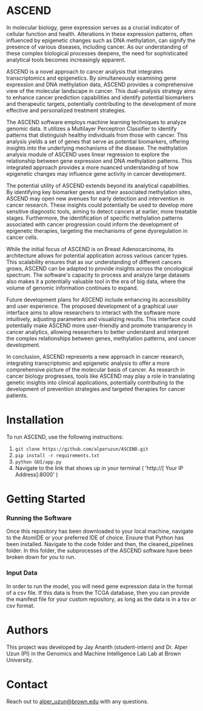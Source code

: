 # ASCEND

In molecular biology, gene expression serves as a crucial indicator of cellular function and health. Alterations in these expression patterns, often influenced by epigenetic changes such as DNA methylation, can signify the presence of various diseases, including cancer. As our understanding of these complex biological processes deepens, the need for sophisticated analytical tools becomes increasingly apparent.

ASCEND is a novel approach to cancer analysis that integrates transcriptomics and epigenetics. By simultaneously examining gene expression and DNA methylation data, ASCEND provides a comprehensive view of the molecular landscape in cancer. This dual-analysis strategy aims to enhance cancer prediction capabilities and identify potential biomarkers and therapeutic targets, potentially contributing to the development of more effective and personalized treatment strategies.

The ASCEND software employs machine learning techniques to analyze genomic data. It utilizes a Multilayer Perceptron Classifier to identify patterns that distinguish healthy individuals from those with cancer. This analysis yields a set of genes that serve as potential biomarkers, offering insights into the underlying mechanisms of the disease. The methylation analysis module of ASCEND uses linear regression to explore the relationship between gene expression and DNA methylation patterns. This integrated approach provides a more nuanced understanding of how epigenetic changes may influence gene activity in cancer development.

The potential utility of ASCEND extends beyond its analytical capabilities. By identifying key biomarker genes and their associated methylation sites, ASCEND may open new avenues for early detection and intervention in cancer research. These insights could potentially be used to develop more sensitive diagnostic tools, aiming to detect cancers at earlier, more treatable stages. Furthermore, the identification of specific methylation patterns associated with cancer progression could inform the development of epigenetic therapies, targeting the mechanisms of gene dysregulation in cancer cells.

While the initial focus of ASCEND is on Breast Adenocarcinoma, its architecture allows for potential application across various cancer types. This scalability ensures that as our understanding of different cancers grows, ASCEND can be adapted to provide insights across the oncological spectrum. The software's capacity to process and analyze large datasets also makes it a potentially valuable tool in the era of big data, where the volume of genomic information continues to expand.

Future development plans for ASCEND include enhancing its accessibility and user experience. The proposed development of a graphical user interface aims to allow researchers to interact with the software more intuitively, adjusting parameters and visualizing results. This interface could potentially make ASCEND more user-friendly and promote transparency in cancer analytics, allowing researchers to better understand and interpret the complex relationships between genes, methylation patterns, and cancer development.

In conclusion, ASCEND represents a new approach in cancer research, integrating transcriptomic and epigenetic analysis to offer a more comprehensive picture of the molecular basis of cancer. As research in cancer biology progresses, tools like ASCEND may play a role in translating genetic insights into clinical applications, potentially contributing to the development of prevention strategies and targeted therapies for cancer patients.


# Installation
To run ASCEND, use the following instructions:
1. `git clone https://github.com/alperuzun/ASCEND.git`
2. `pip install -r requirements.txt`
3. `python GUI/app.py`
4. Navigate to the link that shows up in your terminal ( 'http://[ Your IP Address]:8000' )

# Getting Started
### Running the Software
Once this repository has been downloaded to your local machine, navigate to the AtomIDE or your preferred IDE of choice. Ensure that Python has been installed. Navigate to the code folder and then, the cleaned_pipelines folder. In this folder, the subprocesses of the ASCEND software have been broken down for you to run.

### Input Data
In order to run the model, you will need gene expression data in the format of a csv file. If this data is from the TCGA database, then you can provide the manifest file for your custom repository, as long as the data is in a tsv or csv format.


# Authors
This project was developed by Jay Ananth (student-intern) and Dr. Alper Uzun (PI) in the Genomics and Machine Intelligence Lab Lab at Brown University.


# Contact
Reach out to alper_uzun@brown.edu with any questions.

